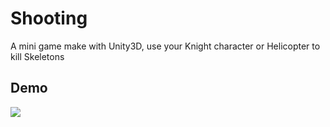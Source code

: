 # Shooting
A mini game make with Unity3D, use your Knight character or Helicopter to kill Skeletons
## Demo
![](https://drive.google.com/open?id=1p8QkkQrlXBccJSMODc2Hz9EDwj4c7PT7)